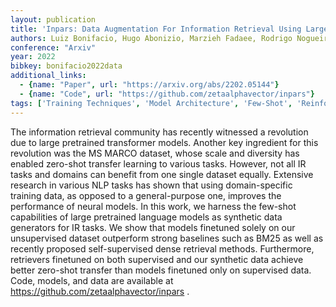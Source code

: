 ```yaml
---
layout: publication
title: 'Inpars: Data Augmentation For Information Retrieval Using Large Language Models'
authors: Luiz Bonifacio, Hugo Abonizio, Marzieh Fadaee, Rodrigo Nogueira
conference: "Arxiv"
year: 2022
bibkey: bonifacio2022data
additional_links:
  - {name: "Paper", url: "https://arxiv.org/abs/2202.05144"}
  - {name: "Code", url: "https://github.com/zetaalphavector/inpars"}
tags: ['Training Techniques', 'Model Architecture', 'Few-Shot', 'Reinforcement Learning', 'Pretraining Methods', 'Fine-Tuning', 'Transformer', 'Has Code', 'Applications']
---
```

The information retrieval community has recently witnessed a revolution due
to large pretrained transformer models. Another key ingredient for this
revolution was the MS MARCO dataset, whose scale and diversity has enabled
zero-shot transfer learning to various tasks. However, not all IR tasks and
domains can benefit from one single dataset equally. Extensive research in
various NLP tasks has shown that using domain-specific training data, as
opposed to a general-purpose one, improves the performance of neural models. In
this work, we harness the few-shot capabilities of large pretrained language
models as synthetic data generators for IR tasks. We show that models finetuned
solely on our unsupervised dataset outperform strong baselines such as BM25 as
well as recently proposed self-supervised dense retrieval methods. Furthermore,
retrievers finetuned on both supervised and our synthetic data achieve better
zero-shot transfer than models finetuned only on supervised data. Code, models,
and data are available at https://github.com/zetaalphavector/inpars .
